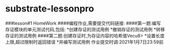 # substrate-lessonpro

###lesson#1 HomeWork
####编程作业,需要提交代码链接:
####第一题:编写存证模块的单元测试代码,包括:
    *创建存证的测试用例
    *撤销存证的测试用例
    *转移存证的测试用例
####第二题:创建存证时,为存证内容的哈希值Vecu8>
    *设置长度上限,超过限制时返回错误
    *并编写测试用例
作业提交时调:2021年1月7日23:59前

